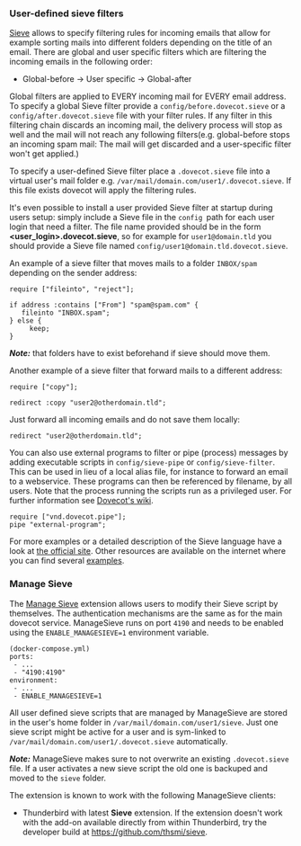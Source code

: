 ### User-defined sieve filters

[Sieve](http://sieve.info/) allows to specify filtering rules for incoming emails that allow for example sorting mails into different folders depending on the title of an email.
There are global and user specific filters which are filtering the incoming emails in the following order:

- Global-before -> User specific -> Global-after

Global filters are applied to EVERY incoming mail for EVERY email address. 
To specify a global Sieve filter provide a `config/before.dovecot.sieve` or a `config/after.dovecot.sieve` file with your filter rules.
If any filter in this filtering chain discards an incoming mail, the delivery process will stop as well and the mail will not reach any following filters(e.g. global-before stops an incoming spam mail: The mail will get discarded and a user-specific filter won't get applied.)

To specify a user-defined Sieve filter place a `.dovecot.sieve` file into a virtual user's mail folder e.g. `/var/mail/domain.com/user1/.dovecot.sieve`. If this file exists dovecot will apply the filtering rules.

It's even possible to install a user provided Sieve filter at startup during users setup: simply include a Sieve file in the `config `path for each user login that need a filter. The file name provided should be in the form **\<user_login\>.dovecot.sieve**, so for example for `user1@domain.tld` you should provide a Sieve file named `config/user1@domain.tld.dovecot.sieve`.

An example of a sieve filter that moves mails to a folder `INBOX/spam` depending on the sender address:

```
require ["fileinto", "reject"];

if address :contains ["From"] "spam@spam.com" {
   fileinto "INBOX.spam";
} else {
     keep;
}
```

***Note:*** that folders have to exist beforehand if sieve should move them.


Another example of a sieve filter that forward mails to a different address:

```
require ["copy"];

redirect :copy "user2@otherdomain.tld";
```

Just forward all incoming emails and do not save them locally:
```
redirect "user2@otherdomain.tld";
```

You can also use external programs to filter or pipe (process) messages by adding executable scripts in `config/sieve-pipe` or `config/sieve-filter`. This can be used in lieu of a local alias file, for instance to forward an email to a webservice. These programs can then be referenced by filename, by all users. Note that the process running the scripts run as a privileged user. For further information see [Dovecot's wiki](https://wiki.dovecot.org/Pigeonhole/Sieve/Plugins/Pipe).
```
require ["vnd.dovecot.pipe"];
pipe "external-program";
```


For more examples or a detailed description of the Sieve language have a look at [the official site](http://sieve.info/examplescripts). Other resources are available on the internet where you can find several [examples](https://support.tigertech.net/sieve#sieve-example-rules-jmp).

### Manage Sieve

The [Manage Sieve](http://wiki2.dovecot.org/Pigeonhole/ManageSieve) extension allows users to modify their Sieve script by themselves. The authentication mechanisms are the same as for the main dovecot service. ManageSieve runs on port `4190` and needs to be enabled using the `ENABLE_MANAGESIEVE=1` environment variable.

```
(docker-compose.yml)
ports:
 - ...
 - "4190:4190"
environment:
 - ...
 - ENABLE_MANAGESIEVE=1
```

All user defined sieve scripts that are managed by ManageSieve are stored in the user's home folder in `/var/mail/domain.com/user1/sieve`. Just one sieve script might be active for a user and is sym-linked to `/var/mail/domain.com/user1/.dovecot.sieve` automatically.

***Note:*** ManageSieve makes sure to not overwrite an existing `.dovecot.sieve` file. If a user activates a new sieve script the old one is backuped and moved to the `sieve` folder.

The extension is known to work with the following ManageSieve clients:
 * Thunderbird with latest **Sieve** extension. If the extension doesn't work with the add-on available directly from within Thunderbird, try the developer build at https://github.com/thsmi/sieve.